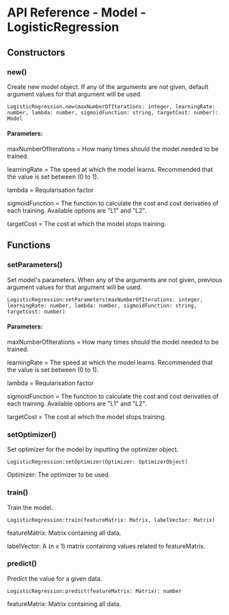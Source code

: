 # API Reference - Model - LogisticRegression

## Constructors

### new()

Create new model object. If any of the arguments are not given, default argument values for that argument will be used.

```
LogisticRegression.new(maxNumberOfIterations: integer, learningRate: number, lambda: number, sigmoidFunction: string, targetCost: number): Model
```

#### Parameters:

maxNumberOfIterations = How many times should the model needed to be trained.

learningRate = The speed at which the model learns. Recommended that the value is set between (0 to 1).

lambda = Reqularisation factor

sigmoidFunction = The function to calculate the cost and cost derivaties of each training. Available options are "L1" and "L2".

targetCost = The cost at which the model stops training.

## Functions

### setParameters()

Set model's parameters. When any of the arguments are not given, previous argument values for that argument will be used.

```
LogisticRegression:setParameters(maxNumberOfIterations: integer, learningRate: number, lambda: number, sigmoidFunction: string, targetCost: number)
```

#### Parameters:

maxNumberOfIterations = How many times should the model needed to be trained.

learningRate = The speed at which the model learns. Recommended that the value is set between (0 to 1).

lambda = Reqularisation factor

sigmoidFunction = The function to calculate the cost and cost derivaties of each training. Available options are "L1" and "L2".

targetCost = The cost at which the model stops training.

### setOptimizer()

Set optimizer for the model by inputting the optimizer object.

```
LogisticRegression:setOptimizer(Optimizer: OptimizerObject)
```

Optimizer: The optimizer to be used.

### train()

Train the model.

```
LogisticRegression:train(featureMatrix: Matrix, labelVector: Matrix)

```
featureMatrix: Matrix containing all data.

labelVector: A (n x 1) matrix containing values related to featureMatrix.

### predict()

Predict the value for a given data.

```
LogisticRegression:predict(featureMatrix: Matrix): number
```

featureMatrix: Matrix containing all data.
